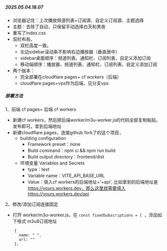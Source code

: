 ##### 2025.05.04.18.07
- 浏览器记住：上次播放频道列表+订阅源、自定义订阅源、主题选择
- 主题：去除了自动，只保留手动选择白天和黑夜
- 重写了index.css
- 双栏布局，
  - 双栏高度一致。
  - 左边sidebar滚动条不影响右边播放器（垂直居中）
  - sidebar桌面顺序：频道列表、通知栏、订阅列表、自定义添加订阅
  - 移动端顺序：播放器、频道列表、通知栏、订阅列表、自定义添加订阅
- 两个版本：
  - 完全部署在cloudflare pages+ cf workers（后端）
  - cloudflare pages+vps作为后端，见分支vps

##### 部署方法
1、前端 cf pages+ 后端 cf workers
- 新建cf workers，然后把后端worker/m3u-worker.js的代码全部复制粘贴，发布即可。拿到后端地址
- 新建cloudflare pages，连接github fork了的这个项目，
  - building configuration
    - Framework preset：none
    - Build command：npm ci && npm run build
    - Build output directory：frontend/dist
  - 环境变量 Variables and Secrets
    - type：text
    - Variable name：VITE_API_BASE_URL
    - Value：填入cf workers的后端地址+'+api', 比如拿到的后端地址是 https://yours.workers.dev，那么这里就需要填入https://yours.workers.dev/api
   
2、修改/添加订阅连接固定 
- 打开 worker/m3u-worker.js，在 `const fixedSubscriptions = [ `，添加如下格式 m3u8订阅地址
```
    {
      name: " ",
      url: ""
    },
```
